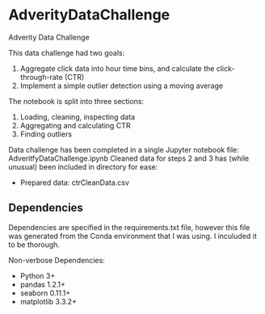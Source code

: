 # AdverityDataChallenge
Adverity Data Challenge

This data challenge had two goals:
1. Aggregate click data into hour time bins, and calculate the click-through-rate (CTR)
2. Implement a simple outlier detection using a moving average

The notebook is split into three sections:
1. Loading, cleaning, inspecting data
2. Aggregating and calculating CTR
3. Finding outliers

Data challenge has been completed in a single Jupyter notebook file: AdveritfyDataChallenge.ipynb
Cleaned data for steps 2 and 3 has (while unusual) been included in directory for ease:
- Prepared data: ctrCleanData.csv

## Dependencies 
Dependencies are specified in the requirements.txt file, however this file was generated from the Conda environment that I was using. I inculuded it to be thorough. 

Non-verbose Dependencies:
- Python 3+
- pandas 1.2.1+
- seaborn 0.11.1+
- matplotlib 3.3.2+
